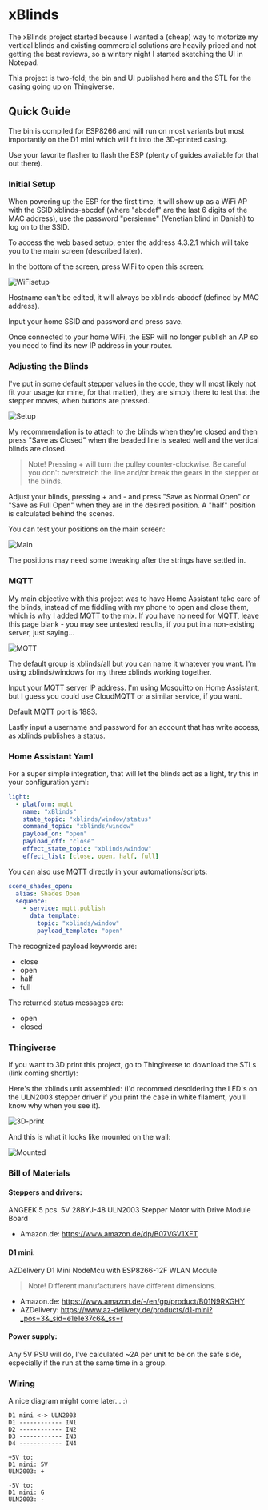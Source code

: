 # xBlinds

The xBlinds project started because I wanted a (cheap) way to motorize my vertical blinds and existing commercial solutions are heavily priced and not getting the best reviews, so a wintery night I started sketching the UI in Notepad.

This project is two-fold; the bin and UI published here and the STL for the casing going up on Thingiverse.

## Quick Guide

The bin is compiled for ESP8266 and will run on most variants but most importantly on the D1 mini which will fit into the 3D-printed casing.

Use your favorite flasher to flash the ESP (plenty of guides available for that out there).

### Initial Setup

When powering up the ESP for the first time, it will show up as a WiFi AP with the SSID xblinds-abcdef (where "abcdef" are the last 6 digits of the MAC address), use the password "persienne" (Venetian blind in Danish) to log on to the SSID.

To access the web based setup, enter the address 4.3.2.1 which will take you to the main screen (described later).

In the bottom of the screen, press WiFi to open this screen:

![WiFisetup](images/xblinds-wifi.jpeg)

Hostname can't be edited, it will always be xblinds-abcdef (defined by MAC address).

Input your home SSID and password and press save.

Once connected to your home WiFi, the ESP will no longer publish an AP so you need to find its new IP address in your router.

### Adjusting the Blinds

I've put in some default stepper values in the code, they will most likely not fit your usage (or mine, for that matter), they are simply there to test that the stepper moves, when buttons are pressed.

![Setup](images/xblinds-setup.jpeg)

My recommendation is to attach to the blinds when they're closed and then press "Save as Closed" when the beaded line is seated well and the vertical blinds are closed.

> Note!
> Pressing + will turn the pulley counter-clockwise. Be careful you don't overstretch the line and/or break the gears in the stepper or the blinds.

Adjust your blinds, pressing + and - and press "Save as Normal Open" or "Save as Full Open" when they are in the desired position. A "half" position is calculated behind the scenes.

You can test your positions on the main screen:

![Main](images/xblinds.jpeg)

The positions may need some tweaking after the strings have settled in.

### MQTT

My main objective with this project was to have Home Assistant take care of the blinds, instead of me fiddling with my phone to open and close them, which is why I added MQTT to the mix. If you have no need for MQTT, leave this page blank - you may see untested results, if you put in a non-existing server, just saying...

![MQTT](images/xblinds-mqtt.jpeg)

The default group is xblinds/all but you can name it whatever you want. I'm using xblinds/windows for my three xblinds working together.

Input your MQTT server IP address. I'm using Mosquitto on Home Assistant, but I guess you could use CloudMQTT or a similar service, if you want.

Default MQTT port is 1883.

Lastly input a username and password for an account that has write access, as xblinds publishes a status.

### Home Assistant Yaml

For a super simple integration, that will let the blinds act as a light, try this in your configuration.yaml:

```yaml
light:
  - platform: mqtt
    name: "xBlinds"
    state_topic: "xblinds/window/status"
    command_topic: "xblinds/window"
    payload_on: "open"
    payload_off: "close"
    effect_state_topic: "xblinds/window"
    effect_list: [close, open, half, full]
```
You can also use MQTT directly in your automations/scripts:

```yaml
scene_shades_open:
  alias: Shades Open
  sequence:
    - service: mqtt.publish
      data_template:
        topic: "xblinds/window"
        payload_template: "open"
```

The recognized payload keywords are:
- close
- open
- half
- full

The returned status messages are:
- open
- closed


### Thingiverse

If you want to 3D print this project, go to Thingiverse to download the STLs (link coming shortly):

Here's the xblinds unit assembled: (I'd recommed desoldering the LED's on the ULN2003 stepper driver if you print the case in white filament, you'll know why when you see it).

![3D-print](images/xblinds-open.jpg)

And this is what it looks like mounted on the wall:

![Mounted](images/xblinds-mounted.jpg)


### Bill of Materials

#### Steppers and drivers:
ANGEEK 5 pcs. 5V 28BYJ-48 ULN2003 Stepper Motor with Drive Module Board

* Amazon.de: https://www.amazon.de/dp/B07VGV1XFT


#### D1 mini:
AZDelivery D1 Mini NodeMcu with ESP8266-12F WLAN Module

> Note!
> Different manufacturers have different dimensions.

* Amazon.de: https://www.amazon.de/-/en/gp/product/B01N9RXGHY
* AZDelivery: https://www.az-delivery.de/products/d1-mini?_pos=3&_sid=e1e1e37c6&_ss=r


#### Power supply:
Any 5V PSU will do, I've calculated ~2A per unit to be on the safe side, especially if the run at the same time in a group.


### Wiring

A nice diagram might come later... :)

    D1 mini <-> ULN2003
    D1 ------------ IN1
    D2 ------------ IN2
    D3 ------------ IN3
    D4 ------------ IN4

    +5V to:
    D1 mini: 5V
    ULN2003: +

    -5V to:
    D1 mini: G
    ULN2003: -
